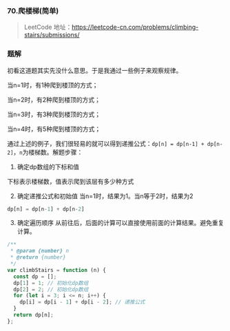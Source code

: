 ### 70.爬楼梯(简单)

> LeetCode 地址：https://leetcode-cn.com/problems/climbing-stairs/submissions/

### 题解

初看这道题其实先没什么意思。于是我通过一些例子来观察规律。


当n=1时，有1种爬到楼顶的方式；

当n=2时，有2种爬到楼顶的方式；

当n=3时，有3种爬到楼顶的方式；

当n=4时，有5种爬到楼顶的方式；

通过上述的例子，我们很轻易的就可以得到递推公式：`dp[n] = dp[n-1] + dp[n-2]`，`n`为楼梯数。解题步骤：

1. 确定dp数组的下标和值

下标表示楼梯数，值表示爬到该层有多少种方式

2. 确定递推公式和初始值
当n=1时，结果为1。当n等于2时，结果为2
```js
dp[n] = dp[n-1] + dp[n-2]
```

3. 确定遍历顺序
从前往后，后面的计算可以直接使用前面的计算结果。避免重复计算。

```js
/**
 * @param {number} n
 * @return {number}
 */
var climbStairs = function (n) {
  const dp = [];
  dp[1] = 1; // 初始化dp数组
  dp[2] = 2; // 初始化dp数组
  for (let i = 3; i <= n; i++) {
    dp[i] = dp[i - 1] + dp[i - 2]; // 递推公式
  }
  return dp[n];
};
```
